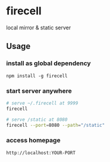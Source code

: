 # firecell

local mirror & static server

## Usage

### install as global dependency

`npm install -g firecell`

### start server anywhere

```sh
# serve ~/.firecell at 9999
firecell

# serve /static at 8080
firecell --port=8080 --path="/static"
```

### access homepage

```
http://localhost:YOUR-PORT
```
